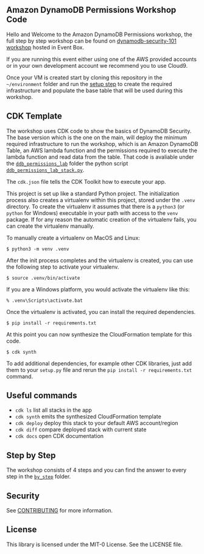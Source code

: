 ## Amazon DynamoDB Permissions Workshop Code

Hello and Welcome to the Amazon DynamoDB Permissions workshop, the full step by step workshop can be found on [dynamodb-security-101 workshop](https://www.eventbox.dev/published/lesson/dynamodbs-security-101/security-labs.html) hosted in Event Box.

If you are running this event either using one of the AWS provided accounts or in your own development account we recommend you to use Cloud9.

Once your VM is created start by cloning this repository in the `~/environment` folder and run the [setup step](https://www.eventbox.dev/published/lesson/dynamodbs-security-101/security-labs/security-00.html) to create the required infrastructure and populate the base table that will be used during this workshop.

## CDK Template

The workshop uses CDK code to show the basics of DynamoDB Security. The base version which is the one on the main, will deploy the minimum required infrastructure to run the workshop, which is an Amazon DynamoDB Table, an AWS lambda function and the permissions required to execute the lambda function and read data from the table. That code is avaliable under the [`ddb_permissions_lab`](ddb_permissions_lab) folder the python script [`ddb_permissions_lab_stack.py`](ddb_permissions_lab/ddb_permissions_lab_stack.py).

The `cdk.json` file tells the CDK Toolkit how to execute your app.

This project is set up like a standard Python project. The initialization
process also creates a virtualenv within this project, stored under the `.venv`
directory. To create the virtualenv it assumes that there is a `python3`
(or `python` for Windows) executable in your path with access to the `venv`
package. If for any reason the automatic creation of the virtualenv fails,
you can create the virtualenv manually.

To manually create a virtualenv on MacOS and Linux:

```
$ python3 -m venv .venv
```

After the init process completes and the virtualenv is created, you can use the following
step to activate your virtualenv.

```
$ source .venv/bin/activate
```

If you are a Windows platform, you would activate the virtualenv like this:

```
% .venv\Scripts\activate.bat
```

Once the virtualenv is activated, you can install the required dependencies.

```
$ pip install -r requirements.txt
```

At this point you can now synthesize the CloudFormation template for this code.

```
$ cdk synth
```

To add additional dependencies, for example other CDK libraries, just add
them to your `setup.py` file and rerun the `pip install -r requirements.txt`
command.

## Useful commands

- `cdk ls` list all stacks in the app
- `cdk synth` emits the synthesized CloudFormation template
- `cdk deploy` deploy this stack to your default AWS account/region
- `cdk diff` compare deployed stack with current state
- `cdk docs` open CDK documentation

## Step by Step

The workshop consists of 4 steps and you can find the answer to every step in the [`by_step`](ddb_permissions_lab/by_steps/) folder.

## Security

See [CONTRIBUTING](CONTRIBUTING.md#security-issue-notifications) for more information.

## License

This library is licensed under the MIT-0 License. See the LICENSE file.
